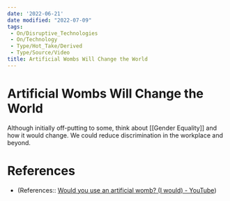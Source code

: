 ```yaml
---
date: '2022-06-21'
date modified: "2022-07-09"
tags:
 - On/Disruptive_Technologies
 - On/Technology
 - Type/Hot_Take/Derived 
 - Type/Source/Video
title: Artificial Wombs Will Change the World
---
```


# Artificial Wombs Will Change the World
Although initially off-putting to some, think about [[Gender Equality]] and how it would change. We could reduce discrimination in the workplace and beyond.

# References
- (References:: [Would you use an artificial womb? (I would) - YouTube](https://www.youtube.com/watch?v=mLYMAkgvZsI))
